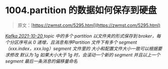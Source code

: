<!--yml
category: 未分类
date: 0001-01-01 00:00:00
--->

# 1004.partition 的数据如何保存到硬盘

> 原文：[https://zwmst.com/5295.html](https://zwmst.com/5295.html)

   [ *Kafka* ](https://zwmst.com/kafka)*[ <time datetime="2021-10-21T01:13:36+08:00"> 2021-10-20 </time> ](https://zwmst.com/5295.html)  topic 中的多个 partition 以文件夹的形式保存到 broker，每个分区序号从 0 递增，且消息有序Partition 文件下有多个 segment（xxx.index，xxx.log）segment 文件里的 大小和配置文件大小一致可以根据要求修改 默认为 1g 如果大小大于 1g 时，会滚动一个新的 segment 并且以上一个 segment 最后一条消息的偏移量命名*